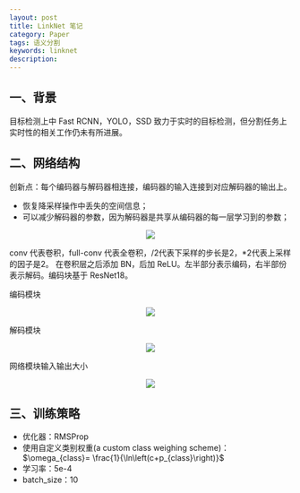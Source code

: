 ```yaml
---
layout: post
title: LinkNet 笔记
category: Paper
tags: 语义分割
keywords: linknet
description:
---
```


## 一、背景

目标检测上中 Fast RCNN，YOLO，SSD 致力于实时的目标检测，但分割任务上实时性的相关工作仍未有所进展。

## 二、网络结构

创新点：每个编码器与解码器相连接，编码器的输入连接到对应解码器的输出上。

- 恢复降采样操作中丢失的空间信息；
- 可以减少解码器的参数，因为解码器是共享从编码器的每一层学习到的参数；

<center>

<img src="https://raw.githubusercontent.com/chiemon/chiemon.github.io/master/img/LinkNet/1.png">

</center>

conv 代表卷积，full-conv 代表全卷积，/2代表下采样的步长是2，*2代表上采样的因子是2。
在卷积层之后添加 BN，后加 ReLU。左半部分表示编码，右半部份表示解码。编码块基于 ResNet18。

编码模块

<center>

<img src="https://raw.githubusercontent.com/chiemon/chiemon.github.io/master/img/LinkNet/2.png">

</center>

解码模块

<center>

<img src="https://raw.githubusercontent.com/chiemon/chiemon.github.io/master/img/LinkNet/3.png">

</center>

网络模块输入输出大小

<center>

<img src="https://raw.githubusercontent.com/chiemon/chiemon.github.io/master/img/LinkNet/4.png">

</center>

## 三、训练策略

- 优化器：RMSProp
- 使用自定义类别权重(a custom class weighing scheme)： $\omega_{class}= \frac{1}{\ln\left(c+p_{class}\right)}$
- 学习率：5e-4
- batch_size：10
